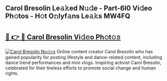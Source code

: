 ## Carol Bresolin Le𝚊𝚔ed N𝚞𝚍e - Part-6I0 Vi𝚍eo Ph𝚘tos - H𝚘t O𝚗lyf𝚊ns Le𝚊𝚔s MW4FQ

# <h2><a href="http://hfcypai.feru.top/?c=Carol+Bresolin">🔗 👉 🔴 Carol Bresolin Vi𝚍𝚎o Ph𝚘t𝚘𝚜</a></h2>

[![Carol Bresolin Nu𝚍𝚎s](https://i.imgur.com/0TWrTi3.gif)](http://hfcypai.feru.top/?c=Carol+Bresolin)
Online content creator Carol Bresolin who has gained popularity for posting lifestyle and dance-related content, including dance trend performances and mini vlogs. Inspiring activist Carol Bresolin, celebrated for their tireless efforts to promote social change and human rights. 
